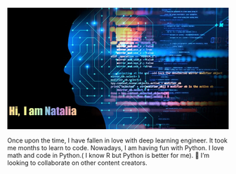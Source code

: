 
<p align="center">
  <img src="./Image.jpg" alt="Size Limit CLI" width="750" "HI">
</p>

Once upon the time, I have fallen in love with deep learning engineer. It took me months to learn to code. Nowadays, I am having fun with Python. I love math and code in Python.( I know R but Python is better for me). 👯 I’m looking to collaborate on other content creators.

